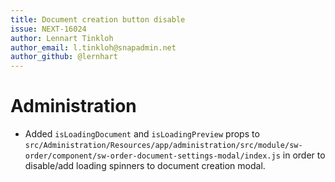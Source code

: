 ```yaml
---
title: Document creation button disable
issue: NEXT-16024
author: Lennart Tinkloh
author_email: l.tinkloh@snapadmin.net 
author_github: @lernhart
---
```

# Administration
* Added `isLoadingDocument` and `isLoadingPreview` props to `src/Administration/Resources/app/administration/src/module/sw-order/component/sw-order-document-settings-modal/index.js` in order to disable/add loading spinners to document creation modal.
